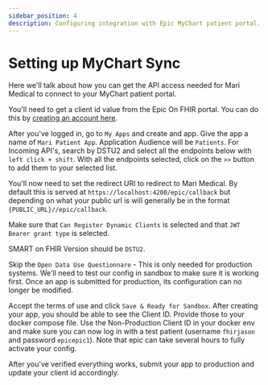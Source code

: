 ```yaml
---
sidebar_position: 4
description: Configuring integration with Epic MyChart patient portal.
---
```


# Setting up MyChart Sync

Here we'll talk about how you can get the API access needed for Mari Medical to connect to your MyChart patient portal.

You'll need to get a client id value from the Epic On FHIR portal. You can do this by [creating an account here](https://fhir.epic.com/Developer/Index).

After you've logged in, go to `My Apps` and create and app. Give the app a name of `Mari Patient App`. Application Audience will be `Patients`. For Incoming API's, search by DSTU2 and select all the endpoints below with `left click + shift`. With all the endpoints selected, click on the `>>` button to add them to your selected list.

You'll now need to set the redirect URI to redirect to Mari Medical. By default this is served at `https://localhost:4200/epic/callback` but depending on what your public url is will generally be in the format `{PUBLIC_URL}//epic/callback`.

Make sure that `Can Register Dynamic Clients` is selected and that `JWT Bearer grant type` is selected.

SMART on FHIR Version should be `DSTU2`.

Skip the `Open Data Use Questionnare` - This is only needed for production systems. We'll need to test our config in sandbox to make sure it is working first. Once an app is submitted for production, its configuration can no longer be modified.

Accept the terms of use and click `Save & Ready for Sandbox`. After creating your app, you should be able to see the Client ID. Provide those to your docker compose file. Use the Non-Production Client ID in your docker env and make sure you can now log in with a test patient (username `fhirjason` and password `epicepic1`). Note that epic can take several hours to fully activate your config.

After you've verified everything works, submit your app to production and update your client id accordingly.
